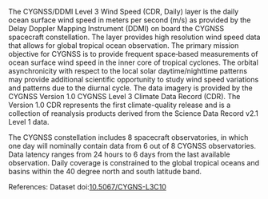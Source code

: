 The CYGNSS/DDMI Level 3 Wind Speed (CDR, Daily) layer is the daily ocean surface wind speed in meters per second (m/s) as provided by the Delay Doppler Mapping Instrument (DDMI) on board the CYGNSS spacecraft constellation. The layer provides high resolution wind speed data that allows for global tropical ocean observation. The primary mission objective for CYGNSS is to provide frequent space‐based measurements of ocean surface wind speed in the inner core of tropical cyclones. The orbital asynchronicity with respect to the local solar daytime/nighttime patterns may provide additional scientific opportunity to study wind speed variations and patterns due to the diurnal cycle. The data imagery is provided by the CYGNSS Version 1.0 CYGNSS Level 3 Climate Data Record (CDR). The Version 1.0 CDR represents the first climate-quality release and is a collection of reanalysis products derived from the Science Data Record v2.1 Level 1 data.

The CYGNSS constellation includes 8 spacecraft observatories, in which one day will nominally contain data from 6 out of 8 CYGNSS observatories. Data latency ranges from 24 hours to 6 days from the last available observation. Daily coverage is constrained to the global tropical oceans and basins within the 40 degree north and south latitude band.

References: Dataset doi:[10.5067/CYGNS-L3C10](https://doi.org/10.5067/CYGNS-L3C10)
